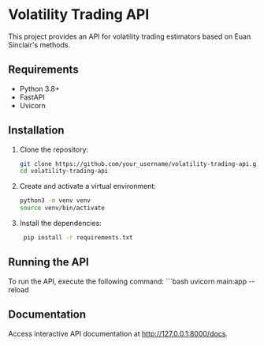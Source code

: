 # Volatility Trading API

This project provides an API for volatility trading estimators based on Euan Sinclair's methods.

## Requirements

- Python 3.8+
- FastAPI
- Uvicorn

## Installation

1. Clone the repository:
   ```bash
   git clone https://github.com/your_username/volatility-trading-api.git
   cd volatility-trading-api

2. Create and activate a virtual environment:
   ```bash
   python3 -m venv venv
   source venv/bin/activate

3. Install the dependencies:
   ```bash
    pip install -r requirements.txt
   
## Running the API

To run the API, execute the following command:
    ```bash
    uvicorn main:app --reload

## Documentation
Access interactive API documentation at http://127.0.0.1:8000/docs.




